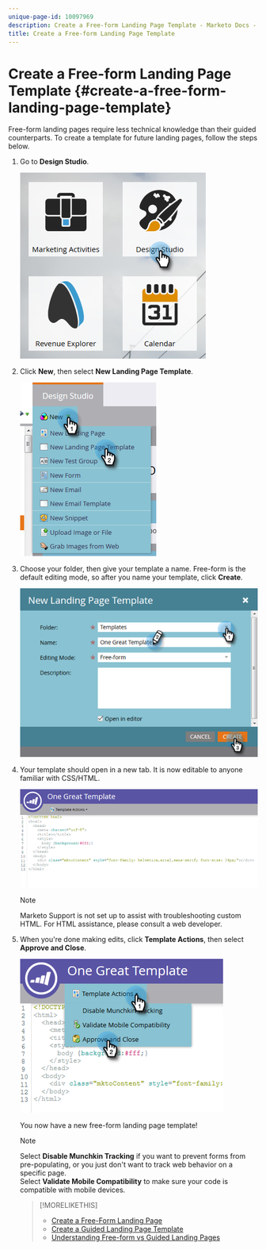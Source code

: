 ```yaml
---
unique-page-id: 10097969
description: Create a Free-form Landing Page Template - Marketo Docs - Product Documentation
title: Create a Free-form Landing Page Template
---
```


# Create a Free-form Landing Page Template {#create-a-free-form-landing-page-template}

Free-form landing pages require less technical knowledge than their guided counterparts. To create a template for future landing pages, follow the steps below.

1. Go to **Design Studio**.

   ![](assets/one.png)

1. Click **New**, then select **New Landing Page Template**.

   ![](assets/two.png)

1. Choose your folder, then give your template a name. Free-form is the default editing mode, so after you name your template, click **Create**.

   ![](assets/three.png)

1. Your template should open in a new tab. It is now editable to anyone familiar with CSS/HTML.

   ![](assets/four.png)

   >[!NOTE]
   >
   >Marketo Support is not set up to assist with troubleshooting custom HTML. For HTML assistance, please consult a web developer.

1. When you're done making edits, click **Template Actions**, then select **Approve and Close**.

   ![](assets/five.png)

   You now have a new free-form landing page template!

   >[!NOTE]
   >
   >Select **Disable Munchkin Tracking** if you want to prevent forms from pre-populating, or you just don't want to track web behavior on a specific page.  
   >Select **Validate Mobile Compatibility** to make sure your code is compatible with mobile devices.

   >[!MORELIKETHIS]
   >
   >* [Create a Free-Form Landing Page](/help/marketo/product-docs/demand-generation/landing-pages/free-form-landing-pages/create-a-free-form-landing-page.md)
   >* [Create a Guided Landing Page Template](/help/marketo/product-docs/demand-generation/landing-pages/landing-page-templates/create-a-guided-landing-page-template.md)
   >* [Understanding Free-form vs Guided Landing Pages](/help/marketo/product-docs/demand-generation/landing-pages/understanding-landing-pages/understanding-free-form-vs-guided-landing-pages.md)
